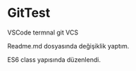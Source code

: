 # GitTest
VSCode termnal git VCS

Readme.md  dosyasında değişiklik yaptım.

ES6 class yapısında düzenlendi.
